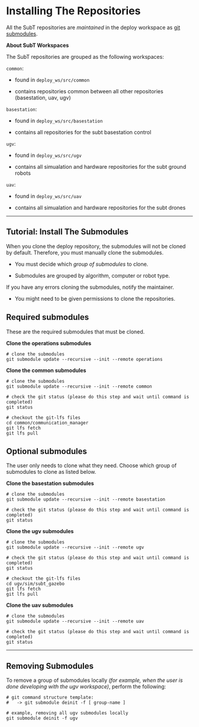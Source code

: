 # Installing The Repositories

All the SubT repositories are *maintained* in the deploy workspace as [git submodules](https://git-scm.com/book/en/v2/Git-Tools-Submodules).

**About SubT Workspaces**

The SubT repositories are grouped as the following workspaces:

`common`:

- found in `deploy_ws/src/common`

- contains repositories common between all other repositories (basestation, uav, ugv)
  
`basestation`:

- found in `deploy_ws/src/basestation`

- contains all repositories for the subt basestation control


`ugv`:

- found in `deploy_ws/src/ugv`

- contains all simualation and hardware repositories for the subt ground robots
  
`uav`:

- found in `deploy_ws/src/uav`

- contains all simualation and hardware repositories for the subt drones

* * *

## Tutorial: Install The Submodules

When you clone the deploy repository, the submodules will not be cloned by default. Therefore, you must manually clone the submodules.

- You must decide which *group of submodules* to clone.

- Submodules are grouped by algorithm, computer or robot type.

If you have any errors cloning the submodules, notify the maintainer.

- You might need to be given permissions to clone the repositories.

## Required submodules

These are the required submodules that must be cloned.

**Clone the operations submodules**

    # clone the submodules
    git submodule update --recursive --init --remote operations

**Clone the common submodules**

    # clone the submodules
    git submodule update --recursive --init --remote common

    # check the git status (please do this step and wait until command is completed)
    git status

    # checkout the git-lfs files
    cd common/communication_manager
    git lfs fetch
    git lfs pull

## Optional submodules

The user only needs to clone what they need. Choose which group of submodules to clone as listed below.

**Clone the basestation submodules**

    # clone the submodules
    git submodule update --recursive --init --remote basestation

    # check the git status (please do this step and wait until command is completed)
    git status

**Clone the ugv submodules**

    # clone the submodules
    git submodule update --recursive --init --remote ugv

    # check the git status (please do this step and wait until command is completed)
    git status

    # checkout the git-lfs files
    cd ugv/sim/subt_gazebo
    git lfs fetch
    git lfs pull

**Clone the uav submodules**

    # clone the submodules
    git submodule update --recursive --init --remote uav

    # check the git status (please do this step and wait until command is completed)
    git status

* * *


## Removing Submodules

To remove a group of submodules locally *(for example, when the user is done developing with the ugv workspace)*, perform the following:

    # git command structure template:
    #   -> git submodule deinit -f [ group-name ]

    # example, removing all ugv submodules locally
    git submodule deinit -f ugv
